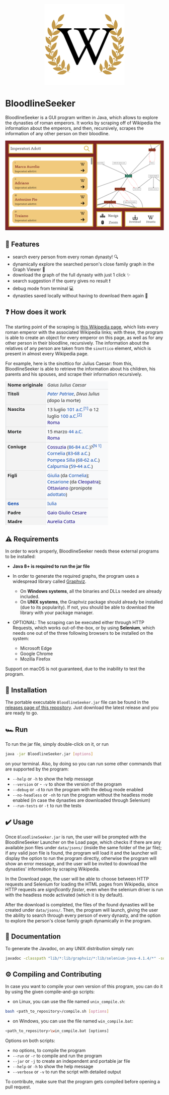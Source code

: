 <p align="center"><img src=".github/icon.png" /></p>

# BloodlineSeeker

BloodlineSeeker is a GUI program written in Java, which allows to explore the dynasties of roman emperors. It works by scraping off of Wikipedia the information about the emperors, and then, recursively, scrapes the information of any other person on their bloodline.

![Program screenshot](.github/screenshot.png)

## 🚀 Features

- search every person from every roman dynasty! 🔍
- dynamically explore the searched person's close family graph in the Graph Viewer 🧭
- download the graph of the full dynasty with just 1 click ✨
- search suggestion if the query gives no result ❗
- debug mode from terminal 💻
- dynasties saved locally without having to download them again 🥱

## ❓ How does it work

The starting point of the scraping is [this Wikipedia page](https://it.wikipedia.org/wiki/Imperatori_romani), which lists every roman emperor with the associated Wikipedia links; with these, the program is able to create an object for every emperor on this page, as well as for any other person in their bloodline, recursively. The information about the relatives of any person are taken from the `sinottico` element, which is present in almost every Wikipedia page.

For example, here is the sinottico for Julius Caesar: from this, BloodlineSeeker is able to retrieve the information about his children, his parents and his spouses, and scrape their information recursively.

![Julius Caesar's "sinottico"](.github/sinottico.png)

## ⚠️ Requirements

In order to work properly, BloodlineSeeker needs these external programs to be installed:

- **Java 8+ is required to run the jar file**

- In order to generate the required graphs, the program uses a widespread library called [Graphviz](https://graphviz.org/).
  - On **Windows systems**, all the binaries and DLLs needed are already included.
  - On **UNIX systems**, the Graphviz package should already be installed (due to its popularity). If not, you should be able to download the library with your package manager.

- OPTIONAL: The scraping can be executed either through HTTP Requests, which works out-of-the-box, or by using **Selenium**, which needs one out of the three following browsers to be installed on the system:
  - Microsoft Edge
  - Google Chrome
  - Mozilla Firefox

Support on macOS is not guaranteed, due to the inability to test the program.

## 👷 Installation

The portable executable `BloodlineSeeker.jar` file can be found in the [releases page of this repository](https://github.com/Exyss/BloodlineSeeker/releases). Just download the latest release and you are ready to go.

## 🏎 Run

To run the jar file, simply double-click on it, or run

```sh
java -jar BloodlineSeeker.jar [options]
```

on your terminal. Also, by doing so you can run some other commands that are supported by the program:

- `--help` or `-h` to show the help message
- `--version` or - `-v` to show the version of the program
- `--debug` or `-d` to run the program with the debug mode enabled
- `--no-headless` or `-nh` to run the program without the headless mode enabled (in case the dynasties are downloaded through Selenium)
- `--run-tests` or `-t` to run the tests

## ✔️ Usage

Once `BloodlineSeeker.jar` is run, the user will be prompted with the BloodlineSeeker Launcher on the Load page, which checks if there are any available json files under `data/jsons/` (inside the same folder of the jar file); if any valid json file is found, the program will load it and the launcher will display the option to run the program directly, otherwise the program will show an error message, and the user will be invited to download the dynasties' information by scraping Wikipedia.

In the Download page, the user will be able to choose between HTTP requests and Selenium for loading the HTML pages from Wikipedia, since HTTP requests are *significantly faster*, even when the selenium driver is run with the headless mode activated (which it is by default).

After the download is completed, the files of the found dynasties will be created under `data/jsons/`. Then, the program will launch, giving the user the ability to search through every person of every dynasty, and the option to explore the person's close family graph dynamically in the program.

## 📖 Documentation

To generate the Javadoc, on any UNIX distribution simply run:

```bash
javadoc -classpath "lib/*:lib/graphviz/*:lib/selenium-java-4.1.4/*" -sourcepath ./src **/*.java -d ./docs
```

## ⚙️ Compiling and Contributing

In case you want to compile your own version of this program, you can do it by using the given compile-and-go scripts:

- on Linux, you can use the file named `unix_compile.sh`:

```bash
bash <path_to_repository>/compile.sh [options]
```

- on Windows, you can use the file named `win_compile.bat`:

```bash
<path_to_repository>\win_compile.bat [options]
```

Options on both scripts:

- no options, to compile the program
- `--run` or `-r` to compile and run the program
- `--jar` or `-j` to create an independent and portable jar file
- `--help` or `-h` to show the help message
- `--verbose` or `-v` to run the script with detailed output

To contribute, make sure that the program gets compiled before opening a pull request.
